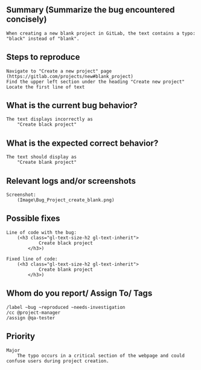 
## Summary (Summarize the bug encountered concisely)

    When creating a new blank project in GitLab, the text contains a typo: "black" instead of "blank".

## Steps to reproduce     

    Navigate to "Create a new project" page (https://gitlab.com/projects/new#blank_project)
    Find the upper left section under the heading "Create new project"
    Locate the first line of text

## What is the current bug behavior?

    The text displays incorrectly as
        "Create black project"   

## What is the expected correct behavior?

    The text should display as
        "Create blank project"
     
## Relevant logs and/or screenshots

    Screenshot:
        (Image\Bug_Project_create_blank.png)

## Possible fixes

    Line of code with the bug:
        (<h3 class="gl-text-size-h2 gl-text-inherit">
                Create black project
            </h3>)

    Fixed line of code:
        (<h3 class="gl-text-size-h2 gl-text-inherit">
                Create blank project    
            </h3>)

## Whom do you report/ Assign To/ Tags

    /label ~bug ~reproduced ~needs-investigation 
    /cc @project-manager
    /assign @qa-tester

## Priority

    Major
        The typo occurs in a critical section of the webpage and could confuse users during project creation.